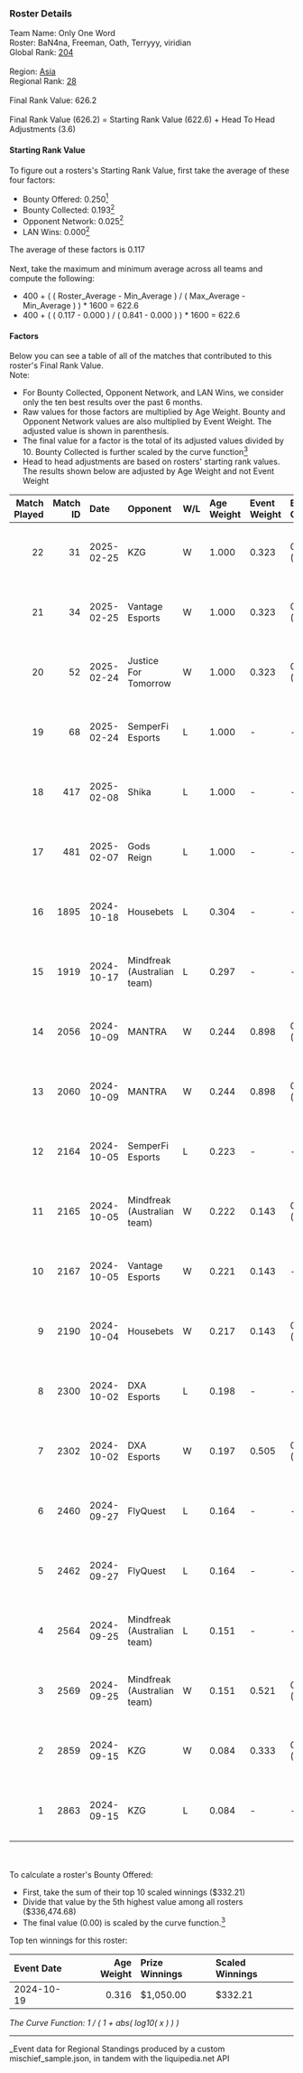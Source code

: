 ### Roster Details<br />
Team Name: Only One Word<br />
Roster: BaN4na, Freeman, Oath, Terryyy, viridian<br />
Global Rank: [204](../../standings_global_2025_03_01.md)<br />
<br />
Region: [Asia]( ../../standings_asia_2025_03_01.md)<br />
Regional Rank: [28]( ../../standings_asia_2025_03_01.md)<br />
<br />
Final Rank Value:  626.2<br />
<br />
Final Rank Value (626.2) = Starting Rank Value (622.6) + Head To Head Adjustments (3.6)<br />

#### Starting Rank Value<br />
To figure out a rosters's Starting Rank Value, first take the average of these four factors:<br />
- Bounty Offered: 0.250[<sup>1</sup>](#table2)
- Bounty Collected: 0.193[<sup>2</sup>](#table1)
- Opponent Network: 0.025[<sup>2</sup>](#table1)
- LAN Wins: 0.000[<sup>2</sup>](#table1)

The average of these factors is 0.117<br />
<br />
Next, take the maximum and minimum average across all teams and compute the following:<br />
- 400 + ( ( Roster_Average - Min_Average ) / ( Max_Average - Min_Average ) ) * 1600 = 622.6
- 400 + ( ( 0.117 - 0.000 ) / ( 0.841 - 0.000 ) ) * 1600 = 622.6


#### Factors<br />
Below you can see a table of all of the matches that contributed to this roster's Final Rank Value.<br />
Note:<br />

- For Bounty Collected, Opponent Network, and LAN Wins, we consider only the ten best results over the past 6 months.
- Raw values for those factors are multiplied by Age Weight. Bounty and Opponent Network values are also multiplied by Event Weight. The adjusted value is shown in parenthesis.
- The final value for a factor is the total of its adjusted values divided by 10. Bounty Collected is further scaled by the curve function[<sup>3</sup>](#curveFunction)
- Head to head adjustments are based on rosters' starting rank values. The results shown below are adjusted by Age Weight and not Event Weight
<span id="table1"></span><br />


| Match Played | Match ID | Date       | Opponent                    | W/L | Age Weight | Event Weight | Bounty Collected | Opponent Network | LAN Wins  | H2H Adj. | Roster                                   |
| -: | -: | :- | :- | :- | :- | :- | :- | :- | :- | -: | :- |
|           22 |       31 | 2025-02-25 | KZG                         | W   | 1.000      | 0.323        | 0.001 (0.000)    | 0.211 (0.068)    | 0 (0.000) |    14.62 | BaN4na, Freeman, Oath, Terryyy, viridian |
|           21 |       34 | 2025-02-25 | Vantage Esports             | W   | 1.000      | 0.323        | 0.000 (0.000)    | 0.180 (0.058)    | 0 (0.000) |    13.12 | BaN4na, Freeman, Oath, Terryyy, viridian |
|           20 |       52 | 2025-02-24 | Justice For Tomorrow        | W   | 1.000      | 0.323        | 0.000 (0.000)    | 0.120 (0.039)    | 0 (0.000) |    11.83 | BaN4na, Freeman, Oath, Terryyy, viridian |
|           19 |       68 | 2025-02-24 | SemperFi Esports            | L   | 1.000      | -            | -                | -                | -         |   -15.06 | BaN4na, Freeman, Oath, Terryyy, viridian |
|           18 |      417 | 2025-02-08 | Shika                       | L   | 1.000      | -            | -                | -                | -         |   -19.64 | BaN4na, neo, Oath, Terryyy, viridian     |
|           17 |      481 | 2025-02-07 | Gods Reign                  | L   | 1.000      | -            | -                | -                | -         |    -5.34 | BaN4na, neo, Oath, Terryyy, viridian     |
|           16 |     1895 | 2024-10-18 | Housebets                   | L   | 0.304      | -            | -                | -                | -         |    -4.89 | BaN4na, neo, Oath, Terryyy, viridian     |
|           15 |     1919 | 2024-10-17 | Mindfreak (Australian team) | L   | 0.297      | -            | -                | -                | -         |    -3.52 | BaN4na, neo, Oath, Terryyy, viridian     |
|           14 |     2056 | 2024-10-09 | MANTRA                      | W   | 0.244      | 0.898        | 0.000 (0.000)    | 0.129 (0.028)    | 0 (0.000) |     3.55 | BaN4na, neo, Oath, Terryyy, viridian     |
|           13 |     2060 | 2024-10-09 | MANTRA                      | W   | 0.244      | 0.898        | 0.000 (0.000)    | 0.129 (0.028)    | 0 (0.000) |     3.62 | BaN4na, neo, Oath, Terryyy, viridian     |
|           12 |     2164 | 2024-10-05 | SemperFi Esports            | L   | 0.223      | -            | -                | -                | -         |    -4.37 | BaN4na, neo, Oath, Terryyy, viridian     |
|           11 |     2165 | 2024-10-05 | Mindfreak (Australian team) | W   | 0.222      | 0.143        | 0.002 (0.000)    | -                | 0 (0.000) |     4.32 | BaN4na, neo, Oath, Terryyy, viridian     |
|           10 |     2167 | 2024-10-05 | Vantage Esports             | W   | 0.221      | 0.143        | -                | 0.180 (0.006)    | 0 (0.000) |     2.43 | BaN4na, neo, Oath, Terryyy, viridian     |
|            9 |     2190 | 2024-10-04 | Housebets                   | W   | 0.217      | 0.143        | 0.001 (0.000)    | 0.144 (0.004)    | 0 (0.000) |     3.39 | BaN4na, neo, Oath, Terryyy, viridian     |
|            8 |     2300 | 2024-10-02 | DXA Esports                 | L   | 0.198      | -            | -                | -                | -         |    -3.45 | BaN4na, neo, Oath, Terryyy, viridian     |
|            7 |     2302 | 2024-10-02 | DXA Esports                 | W   | 0.197      | 0.505        | 0.000 (0.000)    | 0.035 (0.004)    | 0 (0.000) |     2.81 | BaN4na, neo, Oath, Terryyy, viridian     |
|            6 |     2460 | 2024-09-27 | FlyQuest                    | L   | 0.164      | -            | -                | -                | -         |    -0.47 | BaN4na, neo, Oath, Terryyy, viridian     |
|            5 |     2462 | 2024-09-27 | FlyQuest                    | L   | 0.164      | -            | -                | -                | -         |    -0.47 | BaN4na, neo, Oath, Terryyy, viridian     |
|            4 |     2564 | 2024-09-25 | Mindfreak (Australian team) | L   | 0.151      | -            | -                | -                | -         |    -1.82 | BaN4na, neo, Oath, Terryyy, viridian     |
|            3 |     2569 | 2024-09-25 | Mindfreak (Australian team) | W   | 0.151      | 0.521        | 0.002 (0.000)    | 0.092 (0.007)    | 0 (0.000) |     2.96 | BaN4na, neo, Oath, Terryyy, viridian     |
|            2 |     2859 | 2024-09-15 | KZG                         | W   | 0.084      | 0.333        | 0.001 (0.000)    | 0.211 (0.006)    | -         |     1.31 | BaN4na, neo, Oath, Terryyy, viridian     |
|            1 |     2863 | 2024-09-15 | KZG                         | L   | 0.084      | -            | -                | -                | -         |    -1.35 | BaN4na, neo, Oath, Terryyy, viridian     |

<br />
<span id="table2"></span><br />
To calculate a roster's Bounty Offered:<br />

- First, take the sum of their top 10 scaled winnings ($332.21)
- Divide that value by the 5th highest value among all rosters ($336,474.68)
- The final value (0.00) is scaled by the curve function.[<sup>3</sup>](#curveFunction)

Top ten winnings for this roster:<br />

| Event Date | Age Weight | Prize Winnings | Scaled Winnings |
| :- | -: | :- | :- |
| 2024-10-19 |      0.316 | $1,050.00      | $332.21         |


<span id="curveFunction"></span>_The Curve Function: 1 / ( 1 + abs( log10( x ) ) )_<br />

---
_Event data for Regional Standings produced by a custom mischief_sample.json, in tandem with the liquipedia.net API<br />
